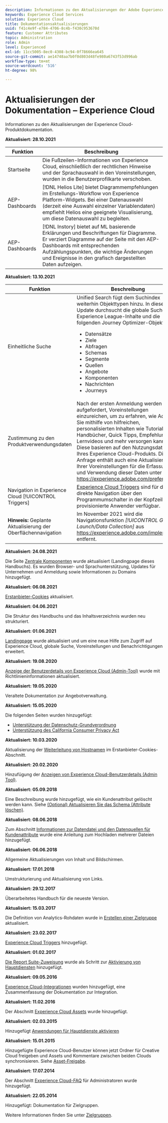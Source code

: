 ```yaml
---
description: Informationen zu den Aktualisierungen der Adobe Experience Cloud-Hilfe.
keywords: Experience Cloud Services
solution: Experience Cloud
title: Dokumentationsaktualisierungen
uuid: f41c4e9f-e784-4706-8c4b-f430c953670d
feature: Customer Attributes
topic: Administration
role: Admin
level: Experienced
exl-id: 11cc5005-8ec0-4308-bc94-0f78666ea645
source-git-commit: ae14748aa7b0f0d803d48fe980a6743f53d996ab
workflow-type: tm+mt
source-wordcount: '516'
ht-degree: 98%

---
```


# Aktualisierungen der Dokumentation – Experience Cloud

Informationen zu den Aktualisierungen der Experience Cloud-Produktdokumentation.

**Aktualisiert: 28.10.2021**

| Funktion | Beschreibung |
| ------- | ------- |
| Startseite | Die Fußzeilen-Informationen von Experience Cloud, einschließlich der rechtlichen Hinweise und der Sprachauswahl in den Voreinstellungen, wurden in die Benutzerprofilkarte verschoben. |
| AEP-Dashboards | [!DNL Helios Lite] bietet Diagrammempfehlungen im Erstellungs-Workflow von Experience Platform-Widgets. Bei einer Datenauswahl (derzeit eine Auswahl einzelner Variablendaten) empfiehlt Helios eine geeignete Visualisierung, um diese Datenauswahl zu begleiten. |
| AEP-Dashboards | [!DNL Instory] bietet auf ML basierende Erklärungen und Beschriftungen für Diagramme. Er verziert Diagramme auf der Seite mit den AEP-Dashboards mit entsprechenden Aufzählungspunkten, die wichtige Änderungen und Ereignisse in den grafisch dargestellten Daten aufzeigen. |

**Aktualisiert: 13.10.2021**

| Funktion | Beschreibung |
| ------- | ------- |
| Einheitliche Suche | Unified Search fügt dem Suchindex weiterhin Objekttypen hinzu. In diesem Update durchsucht die globale Suche jetzt Experience League-Inhalte und die folgenden Journey Optimizer-Objekttypen: <ul><li>Datensätze</li><li>Ziele</li><li>Abfragen</li><li>Schemas</li><li>Segmente</li><li>Quellen</li><li>Angebote</li><li>Komponenten</li><li>Nachrichten</li><li>Journeys</li></ul> |
| Zustimmung zu den Produktverwendungsdaten | Nach der ersten Anmeldung werden Sie aufgefordert, Voreinstellungen einzureichen, um zu erfahren, wie Adobe Sie mithilfe von hilfreichen, personalisierten Inhalten wie Tutorials, Handbücher, Quick Tipps, Empfehlungen, Lernvideos und mehr versorgen kann. Diese basieren auf den Nutzungsdaten Ihres Experience Cloud-Produkts. Diese Anfrage enthält auch eine Aktualisierung Ihrer Voreinstellungen für die Erfassung und Verwendung dieser Daten unter <https://experience.adobe.com/preferences>. |
| Navigation in Experience Cloud [!UICONTROL Triggers] | [Experience Cloud Triggers](https://experienceleague.adobe.com/docs/core-services/interface/services/activation/triggers.html?lang=de) sind für die direkte Navigation über den Programmumschalter in der Kopfzeile für provisionierte Anwender verfügbar. |
| **Hinweis:** Geplante Aktualisierung der Oberflächennavigation | Im November 2021 wird die Navigationsfunktion _[!UICONTROL Go to Launch/Data Collection]_ aus <https://experience.adobe.com/implement> entfernt. |

**Aktualisiert: 24.08.2021**

Die Seite [Zentrale Komponenten](experience-cloud.md) wurde aktualisiert (Landingpage dieses Handbuchs). Es wurden Browser- und Sprachunterstützung, Updates für Unternehmen und Anmeldung sowie Informationen zu Domains hinzugefügt.

**Aktualisiert: 06.08.2021**

[Erstanbieter-Cookies](cookies-first-party.md) aktualisiert.

**Aktualisiert: 04.06.2021**

Die Struktur des Handbuchs und das Inhaltsverzeichnis wurden neu strukturiert.

**Aktualisiert: 01.06.2021**

[Landingpage](experience-cloud.md) wurde aktualisiert und um eine neue Hilfe zum Zugriff auf Experience Cloud, globale Suche, Voreinstellungen und Benachrichtigungen erweitert.

**Aktualisiert: 19.08.2020**

[Anzeige der Benutzerdetails von Experience Cloud (Admin-Tool)](admin-tool-experience-cloud.md) wurde mit Richtlinieninformationen aktualisiert.

**Aktualisiert: 19.05.2020**

Veraltete Dokumentation zur Angebotverwaltung.

**Aktualisiert: 15.05.2020**

Die folgenden Seiten wurden hinzugefügt:

* [Unterstützung der Datenschutz-Grundverordnung](gdpr.md)
* [Unterstützung des California Consumer Privacy Act](ccpa.md)

**Aktualisiert: 10.03.2020**

Aktualisierung der [Weiterleitung von Hostnamen](cookies-first-party.md#validate) im Erstanbieter-Cookies-Abschnitt.

**Aktualisiert: 20.02.2020**

Hinzufügung der [Anzeigen von Experience Cloud-Benutzerdetails (Admin Tool)](admin-tool-experience-cloud.md).

**Aktualisiert: 05.09.2018**

Eine Beschreibung wurde hinzugefügt, wie ein Kundenattribut gelöscht werden kann. Siehe [(Optional) Aktualisieren Sie das Schema (Attribute löschen)](t-crs-usecase.md#task_6568898BB7C44A42ABFB86532B89063C).

**Aktualisiert: 08.06.2018**

Zum Abschnitt [Informationen zur Datendatei und den Datenquellen für Kundenattribute](crs-data-file.md#concept_DE908F362DF24172BFEF48E1797DAF19) wurde eine Anleitung zum Hochladen mehrerer Dateien hinzugefügt.

**Aktualisiert: 06.06.2018**

Allgemeine Aktualisierungen von Inhalt und Bildschirmen.

**Aktualisiert: 17.01.2018**

Umstrukturierung und Aktualisierung von Links.

**Aktualisiert: 29.12.2017**

Überarbeitetes Handbuch für die neueste Version.

**Aktualisiert: 15.03.2017**

Die Definition von Analytics-Rohdaten wurde in [Erstellen einer Zielgruppe](t-audience-create.md#task_37F407F58BF9459493BB8E968CDFE737) aktualisiert.

**Aktualisiert: 23.02.2017**

[Experience Cloud Triggers](triggers.md#concept_887B30241B3E4DB0A2553B2996E2D4FB) hinzugefügt.

**Aktualisiert: 01.02.2017**

[Die Report Suite-Zuweisung](core-services.md#concept_apg_zq2_rw) wurde als Schritt zur [Aktivierung von Hauptdiensten](core-services.md#concept_07ED1D5C64234E77976E6D572E78FB9C) hinzugefügt.

**Aktualisiert: 09.05.2016**

[Experience Cloud-Integrationen](marketing-cloud-integrations.md#concept_9E6D3E37D1E3452E8CCCFA92AF034F90) wurden hinzugefügt, eine Zusammenfassung der Dokumentation zur Integration.

**Aktualisiert: 11.02.2016**

Der Abschnitt [Experience Cloud Assets](experience-cloud-assets.md#concept_DDA5224C907D4A4F817D795DA0ED64D0) wurde hinzugefügt.

**Aktualisiert: 02.03.2015**

Hinzugefügt [Anwendungen für Hauptdienste aktivieren](core-services.md#concept_07ED1D5C64234E77976E6D572E78FB9C)

**Aktualisiert: 15.01.2015**

Hinzugefügte Experience Cloud-Benutzer können jetzt Ordner für Creative Cloud freigeben und Assets und Kommentare zwischen beiden Clouds synchronisieren. Siehe [Asset-Freigabe](creative-cloud.md#concept_3E5A34C3459047D5965F900788A9BA68).

**Aktualisiert: 17.07.2014**

Der Abschnitt [Experience Cloud-FAQ](faq.md#concept_13219B4E51784577B6FF78AAA203DE91) für Administratoren wurde hinzugefügt.

**Aktualisiert: 22.05.2014**

Hinzugefügt: Dokumentation für Zielgruppen.

Weitere Informationen finden Sie unter [Zielgruppen](audience-library.md#topic_679810123CAA4E0CA4FA3417FB0100C7).
